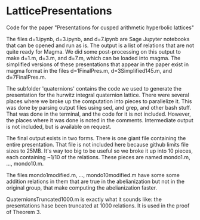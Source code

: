 # LatticePresentations
Code for the paper "Presentations for cusped arithmetic hyperbolic lattices"

The files d=1.ipynb, d=3.ipynb, and d=7.ipynb are Sage Jupyter notebooks that can be opened and run as is.   The output is a list of relations that are not quite ready for Magma.  We did some post-processing on this output to make d=1.m, d=3.m, and d=7.m, which can be loaded into magma.  The simplified versions of these presentations that appear in the paper exist in magma format in the files d=1FinalPres.m, d=3Simplified145.m, and d=7FinalPres.m.

The subfolder 'quaternions' contains the code we used to generate the presentation for the hurwitz integral quaternion lattice.  There were several places where we broke up the computation into pieces to parallelize it.  This was done by parsing output files using sed, and grep, and other bash stuff.  That was done in the terminal, and the code for it is not included.  However, the places where it was done is noted in the comments. Intermediate output is not included, but is available on request.

The final output exists in two forms.  There is one giant file containing the entire presentation.  That file is not included here because github limits file sizes to 25MB.  It's way too big to be useful so we broke it up into 10 pieces, each containing ~1/10 of the relations. These pieces are named mondo1.m, ..., mondo10.m.  

The files mondo1modified.m, ..., mondo10modified.m have some some addition relations in them that are true in the abelianization but not in the original group, that make computing the abelianization faster.

QuaternionsTruncated1000.m is exactly what it sounds like: the presentations hase been truncated at 1000 relations.  It is used in the proof of Theorem 3.

